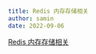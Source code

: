 ```yaml
title: Redis 内存存储相关
author: samin
date: 2022-09-06
```

[Redis 内存存储相关](https://gaudy-feels-700.notion.site/Redis-a6bcc5e805b940c2a6b8f8c605d6a489)